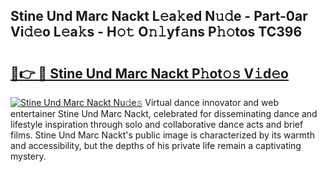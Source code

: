 ## Stine Und Marc Nackt L𝚎a𝚔ed N𝚞𝚍e - Part-0ar Vi𝚍𝚎o L𝚎a𝚔s - H𝚘𝚝 O𝚗𝚕yf𝚊ns P𝚑𝚘tos TC396

# <h2><a href="http://kf8w3bg.oniu.top/?m=Stine+Und+Marc+Nackt">🔗👉 🔴 Stine Und Marc Nackt P𝚑ot𝚘𝚜 V𝚒d𝚎o</a></h2>

[![Stine Und Marc Nackt Nu𝚍e𝚜](https://i.imgur.com/0qMVB7G.gif)](http://kf8w3bg.oniu.top/?m=Stine+Und+Marc+Nackt)
Virtual dance innovator and web entertainer Stine Und Marc Nackt, celebrated for disseminating dance and lifestyle inspiration through solo and collaborative dance acts and brief films. Stine Und Marc Nackt's public image is characterized by its warmth and accessibility, but the depths of his private life remain a captivating mystery.  
